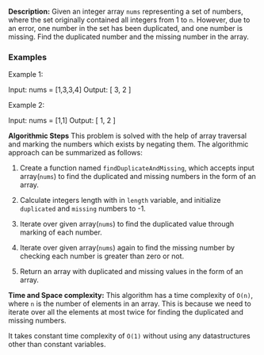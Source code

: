 **Description:**
Given an integer array `nums` representing a set of numbers, where the set originally contained all integers from 1 to `n`. However, due to an error, one number in the set has been duplicated, and one number is missing. Find the duplicated number and the missing number in the array.

### Examples
Example 1:

Input: nums = [1,3,3,4]
Output: [ 3, 2 ]

Example 2:

Input: nums = [1,1]
Output: [ 1, 2 ]

**Algorithmic Steps**
This problem is solved with the help of array traversal and marking the numbers which exists by negating them. The algorithmic approach can be summarized as follows:

1. Create a function named `findDuplicateAndMissing`, which accepts input array(`nums`) to find the duplicated and missing numbers in the form of an array.
   
2. Calculate integers length with in `length` variable, and initialize `duplicated` and `missing` numbers to -1. 
   
3. Iterate over given array(`nums`) to find the duplicated value through marking of each number.
   
4. Iterate over given array(`nums`) again to find the missing number by checking each number is greater than zero or not.
   
5. Return an array with duplicated and missing values in the form of an array.

**Time and Space complexity:**
This algorithm has a time complexity of `O(n)`, where `n` is the number of elements in an array. This is because we need to iterate over all the elements at most twice for finding the duplicated and missing numbers.
 
It takes constant time complexity of `O(1)` without using any datastructures other than constant variables.